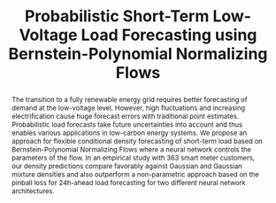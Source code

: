 ---
title: "Probabilistic Short-Term Low-Voltage Load Forecasting using Bernstein-Polynomial Normalizing Flows"

# Authors
# If you created a profile for a user (e.g. the default `admin` user), write the username (folder name) here 
# and it will be replaced with their full name and linked to their profile.
authors:
- Marcel Arpogaus
- admin
- Beate Sick
- Mark Nigge-Uricher
- Oliver Duerr

# Author notes (optional)
author_notes: []

date: ""
doi: ""

# Schedule page publish date (NOT publication's date).
publishDate: "2021-06-21T00:00:00Z"

# Publication type.
# Legend: 0 = Uncategorized; 1 = Conference paper; 2 = Journal article;
# 3 = Preprint / Working Paper; 4 = Report; 5 = Book; 6 = Book section;
# 7 = Thesis; 8 = Patent
publication_types: ["1"]

# Publication name and optional abbreviated publication name.
publication: Workshop Tackling Climate Change with Machine Learning at International Conference on Machine Learning (ICML)
publication_short: Workshop Tackling Climate Change with Machine Learning at ICML

abstract: "The transition to a fully renewable energy grid requires better forecasting of demand at the low-voltage level. However, high fluctuations and increasing electrification cause huge forecast errors with traditional point estimates. Probabilistic load forecasts take future uncertainties into account and thus enables various applications in low-carbon energy systems. We propose an approach for flexible conditional density forecasting of short-term load based on Bernstein-Polynomial Normalizing Flows where a neural network controls the parameters of the flow. In an empirical study with 363 smart meter customers, our density predictions compare favorably against Gaussian and Gaussian mixture densities and also outperform a non-parametric approach based on the pinball loss for 24h-ahead load forecasting for two different neural network architectures."

# Summary. An optional shortened abstract.
summary: ""

tags: []

# Display this page in the Featured widget?
featured: false

# Custom links (uncomment lines below)
# links:
# - name: Custom Link
#   url: http://example.org

url_pdf: ''
url_code: ''
url_dataset: ''
url_poster: ''
url_project: ''
url_slides: ''
url_source: ''
url_video: ''

# Featured image
# To use, add an image named `featured.jpg/png` to your page's folder. 
image:
  caption: ''
  focal_point: ""
  preview_only: false

# Associated Projects (optional).
#   Associate this publication with one or more of your projects.
#   Simply enter your project's folder or file name without extension.
#   E.g. `internal-project` references `content/project/internal-project/index.md`.
#   Otherwise, set `projects: []`.
projects: []

# Slides (optional).
#   Associate this publication with Markdown slides.
#   Simply enter your slide deck's filename without extension.
#   E.g. `slides: "example"` references `content/slides/example/index.md`.
#   Otherwise, set `slides: ""`.
slides: ""
---